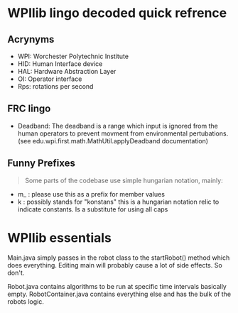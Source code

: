 # WPIlib lingo decoded quick refrence
## Acrynyms
- WPI: Worchester Polytechnic Institute
- HID: Human Interface device
- HAL: Hardware Abstraction Layer
- OI: Operator interface
- Rps: rotations per second
## FRC lingo
- Deadband: The deadband is a range which input is ignored from the human operators to prevent movment from environmental pertubations. (see edu.wpi.first.math.MathUtil.applyDeadband documentation)
## Funny Prefixes
> Some parts of the codebase use simple hungarian notation, mainly:
- m_ : please use this as a prefix for member values
- k : possibly stands for "konstans" this is a hungarian notation relic to indicate constants. Is a substitute for using all caps

# WPIlib essentials
Main.java simply passes in the robot class to the startRobot() method which does everything. Editing main will probably cause a lot of side effects. So don't.

Robot.java contains algorithms to be run at specific time intervals basically empty. RobotContainer.java contains everything else and has the bulk of the robots logic.